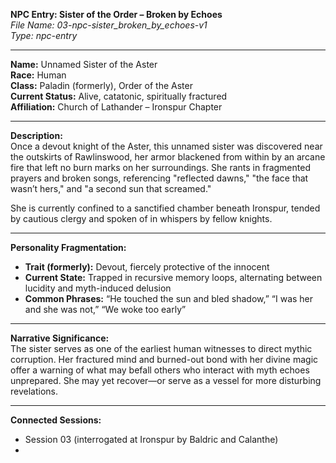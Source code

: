 **NPC Entry: Sister of the Order – Broken by Echoes**  
*File Name: 03-npc-sister_broken_by_echoes-v1*  
*Type: npc-entry*

---

**Name:** Unnamed Sister of the Aster  
**Race:** Human  
**Class:** Paladin (formerly), Order of the Aster  
**Current Status:** Alive, catatonic, spiritually fractured  
**Affiliation:** Church of Lathander – Ironspur Chapter  

---

**Description:**  
Once a devout knight of the Aster, this unnamed sister was discovered near the outskirts of Rawlinswood, her armor blackened from within by an arcane fire that left no burn marks on her surroundings. She rants in fragmented prayers and broken songs, referencing "reflected dawns," "the face that wasn’t hers," and "a second sun that screamed."  

She is currently confined to a sanctified chamber beneath Ironspur, tended by cautious clergy and spoken of in whispers by fellow knights.

---

**Personality Fragmentation:**  
- **Trait (formerly):** Devout, fiercely protective of the innocent  
- **Current State:** Trapped in recursive memory loops, alternating between lucidity and myth-induced delusion  
- **Common Phrases:** “He touched the sun and bled shadow,” “I was her and she was not,” “We woke too early”  

---

**Narrative Significance:**  
The sister serves as one of the earliest human witnesses to direct mythic corruption. Her fractured mind and burned-out bond with her divine magic offer a warning of what may befall others who interact with myth echoes unprepared. She may yet recover—or serve as a vessel for more disturbing revelations.

---

**Connected Sessions:**  
- Session 03 (interrogated at Ironspur by Baldric and Calanthe)  
-
